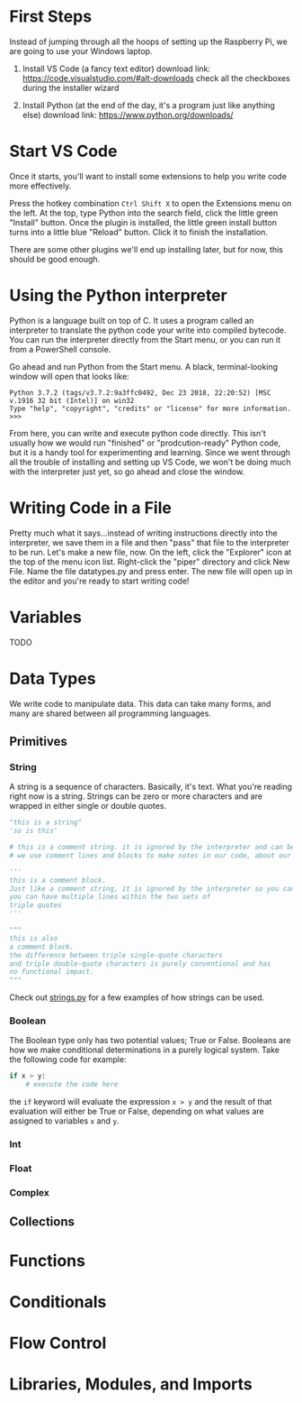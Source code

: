 # First Steps

Instead of jumping through all the hoops of setting up the Raspberry Pi, we are going to use your Windows laptop.

1. Install VS Code (a fancy text editor)
    download link: https://code.visualstudio.com/#alt-downloads
    check all the checkboxes during the installer wizard

2. Install Python (at the end of the day, it's a program just like anything else)
    download link: https://www.python.org/downloads/

# Start VS Code

Once it starts, you'll want to install some extensions to help you write code more effectively.

Press the hotkey combination `Ctrl Shift X` to open the Extensions menu on the left. At the top, type Python into the search field, click the little green "Install" button. Once the plugin is installed, the little green install button turns into a little blue "Reload" button. Click it to finish the installation.

There are some other plugins we'll end up installing later, but for now, this should be good enough.


# Using the Python interpreter

Python is a language built on top of C. It uses a program called an interpreter to translate the python code your write into compiled bytecode. You can run the interpreter directly from the Start menu, or you can run it from a PowerShell console.

Go ahead and run Python from the Start menu. A black, terminal-looking window will open that looks like:

```
Python 3.7.2 (tags/v3.7.2:9a3ffc0492, Dec 23 2018, 22:20:52) [MSC v.1916 32 bit (Intel)] on win32
Type "help", "copyright", "credits" or "license" for more information.
>>>
```

From here, you can write and execute python code directly. This isn't usually how we would run "finished" or "prodcution-ready" Python code, but it is a handy tool for experimenting and learning. Since we went through all the trouble of installing and setting up VS Code, we won't be doing much with the interpreter just yet, so go ahead and close the window.

# Writing Code in a File

Pretty much what it says...instead of writing instructions directly into the interpreter, we save them in a file and then "pass" that file to the interpreter to be run. Let's make a new file, now. On the left, click the "Explorer" icon at the top of the menu icon list. Right-click the "piper" directory and click New File. Name the file datatypes.py and press enter. The new file will open up in the editor and you're ready to start writing code!

# Variables
TODO

# Data Types

We write code to manipulate data. This data can take many forms, and many are shared between all programming languages. 

## Primitives

### String 

A string is a sequence of characters. Basically, it's text. What you're reading right now is a string. Strings can be zero or more characters and are wrapped in either single or double quotes.

```python
"this is a string"
'so is this'

# this is a comment string. it is ignored by the interpreter and can be written in line within your python file
# we use comment lines and blocks to make notes in our code, about our code, in plain English.

'''
this is a comment block.
Just like a comment string, it is ignored by the interpreter so you can write whatever you want.
you can have multiple lines within the two sets of
triple quotes
'''

"""
this is also
a comment block.
the difference between triple single-quote characters
and triple double-quote characters is purely conventional and has
no functional impact.
"""
```

Check out [strings.py](type_examples/strings.py) for a few examples of how strings can be used.

### Boolean

The Boolean type only has two potential values; True or False. Booleans are how we make conditional determinations in a purely logical system. Take the following code for example:

```python
if x > y:
    # execute the code here
```

the `if` keyword will evaluate the expression `x > y` and the result of that evaluation will either be True or False, depending on what values are assigned to variables `x` and `y`.

### Int
### Float
### Complex

## Collections

# Functions

# Conditionals

# Flow Control

# Libraries, Modules, and Imports

